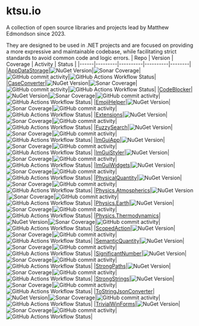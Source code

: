 # ktsu.io

A collection of open source libraries and projects lead by Matthew Edmondson since 2023.

They are designed to be used in .NET projects and are focused on providing a more expressive and maintainable codebase, while facilitating strict standards to avoid common code and logic errors.
| Repo | Version | Coverage | Activity | Status |
|------|---------|----------|----------|--------|
|[AppDataStorage](https://github.com/ktsu-io/AppDataStorage)|![NuGet Version](https://img.shields.io/nuget/v/ktsu.io.AppDataStorage?label=&logo=nuget)|![Sonar Coverage](https://img.shields.io/sonar/coverage/ktsu-io_AppDataStorage?server=https%3A%2F%2Fsonarcloud.io&logo=sonarcloud&label=&logoColor=white)|![GitHub commit activity](https://img.shields.io/github/commit-activity/m/ktsu-io/AppDataStorage?label=&logo=github)|![GitHub Actions Workflow Status](https://img.shields.io/github/actions/workflow/status/ktsu-io/AppDataStorage/dotnet.yml?label=&logo=github)|
|[CaseConverter](https://github.com/ktsu-io/CaseConverter)|![NuGet Version](https://img.shields.io/nuget/v/ktsu.io.CaseConverter?label=&logo=nuget)|![Sonar Coverage](https://img.shields.io/sonar/coverage/ktsu-io_CaseConverter?server=https%3A%2F%2Fsonarcloud.io&logo=sonarcloud&label=&logoColor=white)|![GitHub commit activity](https://img.shields.io/github/commit-activity/m/ktsu-io/CaseConverter?label=&logo=github)|![GitHub Actions Workflow Status](https://img.shields.io/github/actions/workflow/status/ktsu-io/CaseConverter/dotnet.yml?label=&logo=github)|
|[CodeBlocker](https://github.com/ktsu-io/CodeBlocker)|![NuGet Version](https://img.shields.io/nuget/v/ktsu.io.CodeBlocker?label=&logo=nuget)|![Sonar Coverage](https://img.shields.io/sonar/coverage/ktsu-io_CodeBlocker?server=https%3A%2F%2Fsonarcloud.io&logo=sonarcloud&label=&logoColor=white)|![GitHub commit activity](https://img.shields.io/github/commit-activity/m/ktsu-io/CodeBlocker?label=&logo=github)|![GitHub Actions Workflow Status](https://img.shields.io/github/actions/workflow/status/ktsu-io/CodeBlocker/dotnet.yml?label=&logo=github)|
|[EmojiHelper](https://github.com/ktsu-io/EmojiHelper)|![NuGet Version](https://img.shields.io/nuget/v/ktsu.io.EmojiHelper?label=&logo=nuget)|![Sonar Coverage](https://img.shields.io/sonar/coverage/ktsu-io_EmojiHelper?server=https%3A%2F%2Fsonarcloud.io&logo=sonarcloud&label=&logoColor=white)|![GitHub commit activity](https://img.shields.io/github/commit-activity/m/ktsu-io/EmojiHelper?label=&logo=github)|![GitHub Actions Workflow Status](https://img.shields.io/github/actions/workflow/status/ktsu-io/EmojiHelper/dotnet.yml?label=&logo=github)|
|[Extensions](https://github.com/ktsu-io/Extensions)|![NuGet Version](https://img.shields.io/nuget/v/ktsu.io.Extensions?label=&logo=nuget)|![Sonar Coverage](https://img.shields.io/sonar/coverage/ktsu-io_Extensions?server=https%3A%2F%2Fsonarcloud.io&logo=sonarcloud&label=&logoColor=white)|![GitHub commit activity](https://img.shields.io/github/commit-activity/m/ktsu-io/Extensions?label=&logo=github)|![GitHub Actions Workflow Status](https://img.shields.io/github/actions/workflow/status/ktsu-io/Extensions/dotnet.yml?label=&logo=github)|
|[FuzzySearch](https://github.com/ktsu-io/FuzzySearch)|![NuGet Version](https://img.shields.io/nuget/v/ktsu.io.FuzzySearch?label=&logo=nuget)|![Sonar Coverage](https://img.shields.io/sonar/coverage/ktsu-io_FuzzySearch?server=https%3A%2F%2Fsonarcloud.io&logo=sonarcloud&label=&logoColor=white)|![GitHub commit activity](https://img.shields.io/github/commit-activity/m/ktsu-io/FuzzySearch?label=&logo=github)|![GitHub Actions Workflow Status](https://img.shields.io/github/actions/workflow/status/ktsu-io/FuzzySearch/dotnet.yml?label=&logo=github)|
|[ImGuiApp](https://github.com/ktsu-io/ImGuiApp)|![NuGet Version](https://img.shields.io/nuget/v/ktsu.io.ImGuiApp?label=&logo=nuget)|![Sonar Coverage](https://img.shields.io/sonar/coverage/ktsu-io_ImGuiApp?server=https%3A%2F%2Fsonarcloud.io&logo=sonarcloud&label=&logoColor=white)|![GitHub commit activity](https://img.shields.io/github/commit-activity/m/ktsu-io/ImGuiApp?label=&logo=github)|![GitHub Actions Workflow Status](https://img.shields.io/github/actions/workflow/status/ktsu-io/ImGuiApp/dotnet.yml?label=&logo=github)|
|[ImGuiStyler](https://github.com/ktsu-io/ImGuiStyler)|![NuGet Version](https://img.shields.io/nuget/v/ktsu.io.ImGuiStyler?label=&logo=nuget)|![Sonar Coverage](https://img.shields.io/sonar/coverage/ktsu-io_ImGuiStyler?server=https%3A%2F%2Fsonarcloud.io&logo=sonarcloud&label=&logoColor=white)|![GitHub commit activity](https://img.shields.io/github/commit-activity/m/ktsu-io/ImGuiStyler?label=&logo=github)|![GitHub Actions Workflow Status](https://img.shields.io/github/actions/workflow/status/ktsu-io/ImGuiStyler/dotnet.yml?label=&logo=github)|
|[ImGuiWidgets](https://github.com/ktsu-io/ImGuiWidgets)|![NuGet Version](https://img.shields.io/nuget/v/ktsu.io.ImGuiWidgets?label=&logo=nuget)|![Sonar Coverage](https://img.shields.io/sonar/coverage/ktsu-io_ImGuiWidgets?server=https%3A%2F%2Fsonarcloud.io&logo=sonarcloud&label=&logoColor=white)|![GitHub commit activity](https://img.shields.io/github/commit-activity/m/ktsu-io/ImGuiWidgets?label=&logo=github)|![GitHub Actions Workflow Status](https://img.shields.io/github/actions/workflow/status/ktsu-io/ImGuiWidgets/dotnet.yml?label=&logo=github)|
|[PhysicalQuantity](https://github.com/ktsu-io/PhysicalQuantity)|![NuGet Version](https://img.shields.io/nuget/v/ktsu.io.PhysicalQuantity?label=&logo=nuget)|![Sonar Coverage](https://img.shields.io/sonar/coverage/ktsu-io_PhysicalQuantity?server=https%3A%2F%2Fsonarcloud.io&logo=sonarcloud&label=&logoColor=white)|![GitHub commit activity](https://img.shields.io/github/commit-activity/m/ktsu-io/PhysicalQuantity?label=&logo=github)|![GitHub Actions Workflow Status](https://img.shields.io/github/actions/workflow/status/ktsu-io/PhysicalQuantity/dotnet.yml?label=&logo=github)|
|[Physics.Atmospherics](https://github.com/ktsu-io/Physics.Atmospherics)|![NuGet Version](https://img.shields.io/nuget/v/ktsu.io.Physics.Atmospherics?label=&logo=nuget)|![Sonar Coverage](https://img.shields.io/sonar/coverage/ktsu-io_Physics.Atmospherics?server=https%3A%2F%2Fsonarcloud.io&logo=sonarcloud&label=&logoColor=white)|![GitHub commit activity](https://img.shields.io/github/commit-activity/m/ktsu-io/Physics.Atmospherics?label=&logo=github)|![GitHub Actions Workflow Status](https://img.shields.io/github/actions/workflow/status/ktsu-io/Physics.Atmospherics/dotnet.yml?label=&logo=github)|
|[Physics.Earth](https://github.com/ktsu-io/Physics.Earth)|![NuGet Version](https://img.shields.io/nuget/v/ktsu.io.Physics.Earth?label=&logo=nuget)|![Sonar Coverage](https://img.shields.io/sonar/coverage/ktsu-io_Physics.Earth?server=https%3A%2F%2Fsonarcloud.io&logo=sonarcloud&label=&logoColor=white)|![GitHub commit activity](https://img.shields.io/github/commit-activity/m/ktsu-io/Physics.Earth?label=&logo=github)|![GitHub Actions Workflow Status](https://img.shields.io/github/actions/workflow/status/ktsu-io/Physics.Earth/dotnet.yml?label=&logo=github)|
|[Physics.Thermodynamics](https://github.com/ktsu-io/Physics.Thermodynamics)|![NuGet Version](https://img.shields.io/nuget/v/ktsu.io.Physics.Thermodynamics?label=&logo=nuget)|![Sonar Coverage](https://img.shields.io/sonar/coverage/ktsu-io_Physics.Thermodynamics?server=https%3A%2F%2Fsonarcloud.io&logo=sonarcloud&label=&logoColor=white)|![GitHub commit activity](https://img.shields.io/github/commit-activity/m/ktsu-io/Physics.Thermodynamics?label=&logo=github)|![GitHub Actions Workflow Status](https://img.shields.io/github/actions/workflow/status/ktsu-io/Physics.Thermodynamics/dotnet.yml?label=&logo=github)|
|[ScopedAction](https://github.com/ktsu-io/ScopedAction)|![NuGet Version](https://img.shields.io/nuget/v/ktsu.io.ScopedAction?label=&logo=nuget)|![Sonar Coverage](https://img.shields.io/sonar/coverage/ktsu-io_ScopedAction?server=https%3A%2F%2Fsonarcloud.io&logo=sonarcloud&label=&logoColor=white)|![GitHub commit activity](https://img.shields.io/github/commit-activity/m/ktsu-io/ScopedAction?label=&logo=github)|![GitHub Actions Workflow Status](https://img.shields.io/github/actions/workflow/status/ktsu-io/ScopedAction/dotnet.yml?label=&logo=github)|
|[SemanticQuantity](https://github.com/ktsu-io/SemanticQuantity)|![NuGet Version](https://img.shields.io/nuget/v/ktsu.io.SemanticQuantity?label=&logo=nuget)|![Sonar Coverage](https://img.shields.io/sonar/coverage/ktsu-io_SemanticQuantity?server=https%3A%2F%2Fsonarcloud.io&logo=sonarcloud&label=&logoColor=white)|![GitHub commit activity](https://img.shields.io/github/commit-activity/m/ktsu-io/SemanticQuantity?label=&logo=github)|![GitHub Actions Workflow Status](https://img.shields.io/github/actions/workflow/status/ktsu-io/SemanticQuantity/dotnet.yml?label=&logo=github)|
|[SignificantNumber](https://github.com/ktsu-io/SignificantNumber)|![NuGet Version](https://img.shields.io/nuget/v/ktsu.io.SignificantNumber?label=&logo=nuget)|![Sonar Coverage](https://img.shields.io/sonar/coverage/ktsu-io_SignificantNumber?server=https%3A%2F%2Fsonarcloud.io&logo=sonarcloud&label=&logoColor=white)|![GitHub commit activity](https://img.shields.io/github/commit-activity/m/ktsu-io/SignificantNumber?label=&logo=github)|![GitHub Actions Workflow Status](https://img.shields.io/github/actions/workflow/status/ktsu-io/SignificantNumber/dotnet.yml?label=&logo=github)|
|[StrongPaths](https://github.com/ktsu-io/StrongPaths)|![NuGet Version](https://img.shields.io/nuget/v/ktsu.io.StrongPaths?label=&logo=nuget)|![Sonar Coverage](https://img.shields.io/sonar/coverage/ktsu-io_StrongPaths?server=https%3A%2F%2Fsonarcloud.io&logo=sonarcloud&label=&logoColor=white)|![GitHub commit activity](https://img.shields.io/github/commit-activity/m/ktsu-io/StrongPaths?label=&logo=github)|![GitHub Actions Workflow Status](https://img.shields.io/github/actions/workflow/status/ktsu-io/StrongPaths/dotnet.yml?label=&logo=github)|
|[StrongStrings](https://github.com/ktsu-io/StrongStrings)|![NuGet Version](https://img.shields.io/nuget/v/ktsu.io.StrongStrings?label=&logo=nuget)|![Sonar Coverage](https://img.shields.io/sonar/coverage/ktsu-io_StrongStrings?server=https%3A%2F%2Fsonarcloud.io&logo=sonarcloud&label=&logoColor=white)|![GitHub commit activity](https://img.shields.io/github/commit-activity/m/ktsu-io/StrongStrings?label=&logo=github)|![GitHub Actions Workflow Status](https://img.shields.io/github/actions/workflow/status/ktsu-io/StrongStrings/dotnet.yml?label=&logo=github)|
|[ToStringJsonConverter](https://github.com/ktsu-io/ToStringJsonConverter)|![NuGet Version](https://img.shields.io/nuget/v/ktsu.io.ToStringJsonConverter?label=&logo=nuget)|![Sonar Coverage](https://img.shields.io/sonar/coverage/ktsu-io_ToStringJsonConverter?server=https%3A%2F%2Fsonarcloud.io&logo=sonarcloud&label=&logoColor=white)|![GitHub commit activity](https://img.shields.io/github/commit-activity/m/ktsu-io/ToStringJsonConverter?label=&logo=github)|![GitHub Actions Workflow Status](https://img.shields.io/github/actions/workflow/status/ktsu-io/ToStringJsonConverter/dotnet.yml?label=&logo=github)|
|[TrivialWinForms](https://github.com/ktsu-io/TrivialWinForms)|![NuGet Version](https://img.shields.io/nuget/v/ktsu.io.TrivialWinForms?label=&logo=nuget)|![Sonar Coverage](https://img.shields.io/sonar/coverage/ktsu-io_TrivialWinForms?server=https%3A%2F%2Fsonarcloud.io&logo=sonarcloud&label=&logoColor=white)|![GitHub commit activity](https://img.shields.io/github/commit-activity/m/ktsu-io/TrivialWinForms?label=&logo=github)|![GitHub Actions Workflow Status](https://img.shields.io/github/actions/workflow/status/ktsu-io/TrivialWinForms/dotnet.yml?label=&logo=github)|

